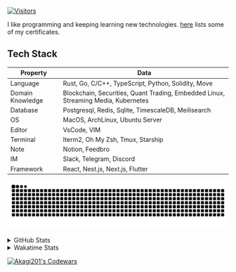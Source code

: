 <!-- markdownlint-disable MD041 MD010 MD033 -->
[![Visitors](https://api.visitorbadge.io/api/daily?path=Akagi201%2FAkagi201&label=Visitors%20Today&countColor=%2337d67a)](https://visitorbadge.io/status?path=Akagi201%2FAkagi201)

I like programming and keeping learning new technologies. [here](https://github.com/Akagi201/blockchain) lists some of my certificates.

## Tech Stack

| Property         	| Data                                                                               	|
|------------------	|------------------------------------------------------------------------------------	|
| Language         	| Rust, Go, C/C++, TypeScript, Python, Solidity, Move                                 |
| Domain Knowledge 	| Blockchain, Securities, Quant Trading, Embedded Linux, Streaming Media, Kubernetes 	|
| Database         	| Postgresql, Redis, Sqlite, TimescaleDB, Meilisearch                                 |
| OS               	| MacOS, ArchLinux, Ubuntu Server                                                     |
| Editor           	| VsCode, VIM                                                                        	|
| Terminal          | Iterm2, Oh My Zsh, Tmux, Starship                                                   |
| Note             	| Notion, Feedbro                                                                    	|
| IM               	| Slack, Telegram, Discord                                                            |
| Framework         | React, Nest.js, Next.js, Flutter                                                   	|

[![github contribution grid snake animation](https://raw.githubusercontent.com/Akagi201/Akagi201/output/github-contribution-grid-snake.svg#gh-light-mode-only)](https://github.com/Akagi201)

<details>
<summary>GitHub Stats</summary>
  <a href="https://github.com/Akagi201"><img alt="Profile Detail" src="https://raw.githubusercontent.com/Akagi201/Akagi201/master/profile-summary-card-output/dracula/0-profile-details.svg" /></a>
  <a href="https://github.com/Akagi201"><img alt="Github Stats" src="https://raw.githubusercontent.com/Akagi201/Akagi201/master/profile-summary-card-output/dracula/3-stats.svg" /></a>
  <a href="https://github.com/Akagi201"><img alt="Lang By Commits" src="https://raw.githubusercontent.com/Akagi201/Akagi201/master/profile-summary-card-output/dracula/2-most-commit-language.svg" /></a>
</details>

<details>
<summary>Wakatime Stats</summary>
<br>

<!--START_SECTION:waka-->

```txt
From: 06 June 2023 - To: 13 June 2023

Total Time: 85 hrs 16 mins

Other             56 hrs 4 mins   ████████████████▒░░░░░░░░   65.75 %
Rust              12 hrs 43 mins  ███▓░░░░░░░░░░░░░░░░░░░░░   14.92 %
sh                9 hrs 22 mins   ██▓░░░░░░░░░░░░░░░░░░░░░░   10.98 %
Solidity          2 hrs 8 mins    ▓░░░░░░░░░░░░░░░░░░░░░░░░   02.52 %
Go                1 hr 23 mins    ▒░░░░░░░░░░░░░░░░░░░░░░░░   01.63 %
Markdown          1 hr 18 mins    ▒░░░░░░░░░░░░░░░░░░░░░░░░   01.53 %
TOML              57 mins         ▒░░░░░░░░░░░░░░░░░░░░░░░░   01.13 %
YAML              21 mins         ░░░░░░░░░░░░░░░░░░░░░░░░░   00.42 %
TypeScript        14 mins         ░░░░░░░░░░░░░░░░░░░░░░░░░   00.28 %
Protocol Buffer   11 mins         ░░░░░░░░░░░░░░░░░░░░░░░░░   00.23 %
```

<!--END_SECTION:waka-->

</details>

<a href="https://www.codewars.com/users/Akagi201"><img alt="Akagi201's Codewars" src="https://www.codewars.com/users/Akagi201/badges/small"></a>
